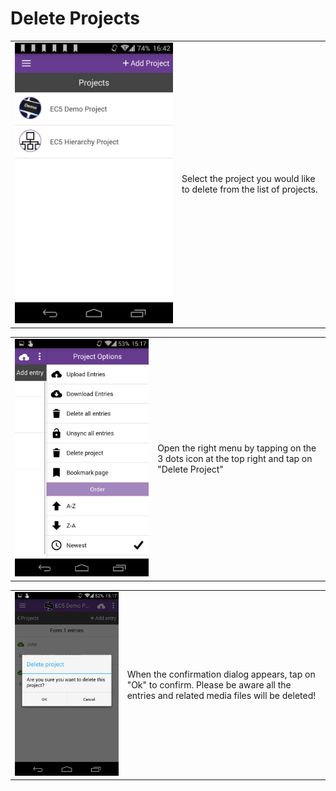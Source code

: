 # Delete Projects

|                                                |                                                                        |
| ---------------------------------------------- | ---------------------------------------------------------------------- |
| ![](../.gitbook/assets/download-entries-1.png) | Select the project you would like to delete from the list of projects. |

|                                                  |                                                                                                |
| ------------------------------------------------ | ---------------------------------------------------------------------------------------------- |
| ![](../.gitbook/assets/delete-project-app-1.png) | Open the right menu by tapping on the 3 dots icon at the top right and tap on "Delete Project" |

|                                                  |                                                                                                                                        |
| ------------------------------------------------ | -------------------------------------------------------------------------------------------------------------------------------------- |
| ![](../.gitbook/assets/delete-project-app-2.png) | When the confirmation dialog appears, tap on "Ok" to confirm. Please be aware all the entries and related media files will be deleted! |
